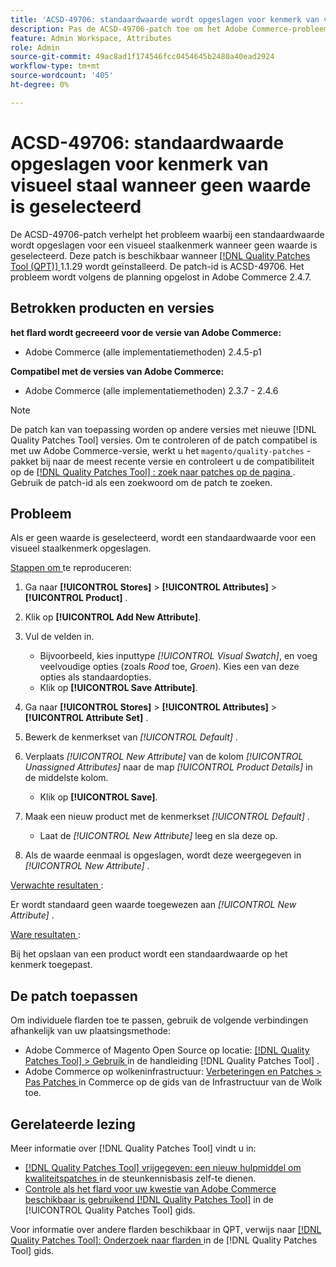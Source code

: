```yaml
---
title: 'ACSD-49706: standaardwaarde wordt opgeslagen voor kenmerk van visueel staal wanneer geen waarde is geselecteerd'
description: Pas de ACSD-49706-patch toe om het Adobe Commerce-probleem op te lossen waarbij een standaardwaarde wordt opgeslagen voor een visueel staalkenmerk wanneer geen waarde is geselecteerd.
feature: Admin Workspace, Attributes
role: Admin
source-git-commit: 49ac8ad1f174546fcc0454645b2480a40ead2924
workflow-type: tm+mt
source-wordcount: '405'
ht-degree: 0%

---
```


# ACSD-49706: standaardwaarde opgeslagen voor kenmerk van visueel staal wanneer geen waarde is geselecteerd

De ACSD-49706-patch verhelpt het probleem waarbij een standaardwaarde wordt opgeslagen voor een visueel staalkenmerk wanneer geen waarde is geselecteerd. Deze patch is beschikbaar wanneer [[!DNL Quality Patches Tool (QPT)] ](https://experienceleague.adobe.com/en/docs/commerce-knowledge-base/kb/announcements/commerce-announcements/magento-quality-patches-released-new-tool-to-self-serve-quality-patches) 1.1.29 wordt geïnstalleerd. De patch-id is ACSD-49706. Het probleem wordt volgens de planning opgelost in Adobe Commerce 2.4.7.

## Betrokken producten en versies

**het flard wordt gecreeerd voor de versie van Adobe Commerce:**

* Adobe Commerce (alle implementatiemethoden) 2.4.5-p1

**Compatibel met de versies van Adobe Commerce:**

* Adobe Commerce (alle implementatiemethoden) 2.3.7 - 2.4.6

>[!NOTE]
>
>De patch kan van toepassing worden op andere versies met nieuwe [!DNL Quality Patches Tool] versies. Om te controleren of de patch compatibel is met uw Adobe Commerce-versie, werkt u het `magento/quality-patches` -pakket bij naar de meest recente versie en controleert u de compatibiliteit op de [[!DNL Quality Patches Tool] : zoek naar patches op de pagina ](https://experienceleague.adobe.com/tools/commerce-quality-patches/index.html) . Gebruik de patch-id als een zoekwoord om de patch te zoeken.

## Probleem

Als er geen waarde is geselecteerd, wordt een standaardwaarde voor een visueel staalkenmerk opgeslagen.

<u> Stappen om </u> te reproduceren:

1. Ga naar **[!UICONTROL Stores]** > **[!UICONTROL Attributes]** > **[!UICONTROL Product]** .
1. Klik op **[!UICONTROL Add New Attribute]**.
1. Vul de velden in.

   * Bijvoorbeeld, kies inputtype *[!UICONTROL Visual Swatch]*, en voeg veelvoudige opties (zoals *Rood* toe, *Groen*). Kies een van deze opties als standaardopties.
   * Klik op **[!UICONTROL Save Attribute]**.

1. Ga naar **[!UICONTROL Stores]** > **[!UICONTROL Attributes]** > **[!UICONTROL Attribute Set]** .
1. Bewerk de kenmerkset van *[!UICONTROL Default]* .
1. Verplaats *[!UICONTROL New Attribute]* van de kolom *[!UICONTROL Unassigned Attributes]* naar de map *[!UICONTROL Product Details]* in de middelste kolom.

   * Klik op **[!UICONTROL Save]**.

1. Maak een nieuw product met de kenmerkset *[!UICONTROL Default]* .

   * Laat de *[!UICONTROL New Attribute]* leeg en sla deze op.

1. Als de waarde eenmaal is opgeslagen, wordt deze weergegeven in *[!UICONTROL New Attribute]* .

<u> Verwachte resultaten </u>:

Er wordt standaard geen waarde toegewezen aan *[!UICONTROL New Attribute]* .

<u> Ware resultaten </u>:

Bij het opslaan van een product wordt een standaardwaarde op het kenmerk toegepast.

## De patch toepassen

Om individuele flarden toe te passen, gebruik de volgende verbindingen afhankelijk van uw plaatsingsmethode:

* Adobe Commerce of Magento Open Source op locatie: [[!DNL Quality Patches Tool]  > Gebruik ](https://experienceleague.adobe.com/docs/commerce-operations/tools/quality-patches-tool/usage.html) in de handleiding [!DNL Quality Patches Tool] .
* Adobe Commerce op wolkeninfrastructuur: [ Verbeteringen en Patches > Pas Patches ](https://experienceleague.adobe.com/docs/commerce-cloud-service/user-guide/develop/upgrade/apply-patches.html) in Commerce op de gids van de Infrastructuur van de Wolk toe.

## Gerelateerde lezing

Meer informatie over [!DNL Quality Patches Tool] vindt u in:

* [[!DNL Quality Patches Tool]  vrijgegeven: een nieuw hulpmiddel om kwaliteitspatches ](https://experienceleague.adobe.com/en/docs/commerce-knowledge-base/kb/announcements/commerce-announcements/magento-quality-patches-released-new-tool-to-self-serve-quality-patches) in de steunkennisbasis zelf-te dienen.
* [ Controle als het flard voor uw kwestie van Adobe Commerce beschikbaar is gebruikend  [!DNL Quality Patches Tool]](/help/tools/quality-patches-tool/patches-available-in-qpt/check-patch-for-magento-issue-with-magento-quality-patches.md) in de [!UICONTROL Quality Patches Tool] gids.


Voor informatie over andere flarden beschikbaar in QPT, verwijs naar [[!DNL Quality Patches Tool]: Onderzoek naar flarden ](https://experienceleague.adobe.com/tools/commerce-quality-patches/index.html) in de [!DNL Quality Patches Tool] gids.
